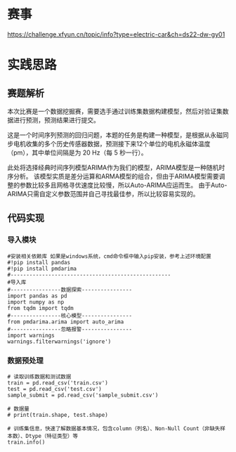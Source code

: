 # 赛事
https://challenge.xfyun.cn/topic/info?type=electric-car&ch=ds22-dw-gy01

# 实践思路
## 赛题解析
本次比赛是一个数据挖掘赛，需要选手通过训练集数据构建模型，然后对验证集数据进行预测，预测结果进行提交。

这是一个时间序列预测的回归问题，本题的任务是构建一种模型，是根据从永磁同步电机收集的多个历史传感器数据，预测接下来12个单位的电机永磁体温度（pm），其中单位间隔是为 20 Hz（每 5 秒一行）。

此处将选择经典时间序列模型ARIMA作为我们的模型，ARIMA模型是一种随机时序分析。
该模型实质是差分运算和ARMA模型的组合，但由于ARIMA模型需要调整的参数比较多且网格寻优速度比较慢，所以Auto-ARIMA应运而生。
由于Auto-ARIMA只需自定义参数范围并自己寻找最佳参，所以比较容易实现的。

## 代码实现
### 导入模块
```
#安装相关依赖库 如果是windows系统，cmd命令框中输入pip安装，参考上述环境配置
#!pip install pandas
#!pip install pmdarima
#---------------------------------------------------
#导入库
#----------------数据探索----------------
import pandas as pd
import numpy as np
from tqdm import tqdm
#----------------核心模型----------------
from pmdarima.arima import auto_arima
#----------------忽略报警----------------
import warnings
warnings.filterwarnings('ignore')
```

### 数据预处理
```
# 读取训练数据和测试数据
train = pd.read_csv('train.csv')
test = pd.read_csv('test.csv')
sample_submit = pd.read_csv('sample_submit.csv')

# 数据量
# print(train.shape, test.shape)

# 训练集信息，快速了解数据基本情况，包含column（列名）、Non-Null Count（非缺失样本数）、Dtype（特征类型）等
train.info()
```

